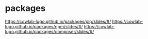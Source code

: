 # packages


https://cowlab-lugo.github.io/packages/pip/slides/#/
https://cowlab-lugo.github.io/packages/npm/slides/#/
https://cowlab-lugo.github.io/packages/composer/slides/#/

